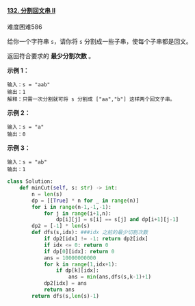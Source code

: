 #### [132. 分割回文串 II](https://leetcode.cn/problems/palindrome-partitioning-ii/)

难度困难586

给你一个字符串 `s`，请你将 `s` 分割成一些子串，使每个子串都是回文。

返回符合要求的 **最少分割次数** 。

 

**示例 1：**

```
输入：s = "aab"
输出：1
解释：只需一次分割就可将 s 分割成 ["aa","b"] 这样两个回文子串。
```

**示例 2：**

```
输入：s = "a"
输出：0
```

**示例 3：**

```
输入：s = "ab"
输出：1
```



```python
class Solution:
    def minCut(self, s: str) -> int:
        n = len(s)
        dp = [[True] * n for _ in range(n)]
        for i in range(n-1,-1,-1):
            for j in range(i+1,n):
                dp[i][j] = s[i] == s[j] and dp[i+1][j-1]
        dp2 = [-1] * len(s)  
        def dfs(s,idx): ###idx 之前的最少切割次数
            if dp2[idx] != -1: return dp2[idx]
            if idx <= 0: return 0
            if dp[0][idx]: return 0
            ans = 10000000000
            for k in range(1,idx+1):
                if dp[k][idx]:
                    ans = min(ans,dfs(s,k-1)+1)
            dp2[idx] = ans
            return ans
        return dfs(s,len(s)-1)

```

